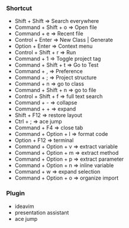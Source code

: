 ### Shortcut

- Shift + Shift => Search everywhere
- Command + Shift + o => Open file
- Command + e => Recent file
- Control + Enter => New Class | Generate
- Option + Enter => Context menu
- Control + Shift + r => Run
- Command + 1 => Toggle project tag
- Command + Shift + t => Go to Test
- Command + , => Preference
- Command + ; => Project structure
- Command + n => go to class
- Command + Shift + n => go to file
- Control + Shift + f => full text search
- Command + - => collapse
- Command + + => expand
- Shift + F12 => restore layout
- Ctrl + ; => ace jump
- Command + F4 => close tab
- Command + Option + l => format code
- Option + F12 => terminal
- Command + Option + v => extract variable
- Command + Option + m => extract method
- Command + Option + p => extract parameter
- Command + Option + n => inline variable
- Command + w => expand selection
- Command + Option + o => organize import

### Plugin

- ideavim
- presentation assistant
- ace jump
